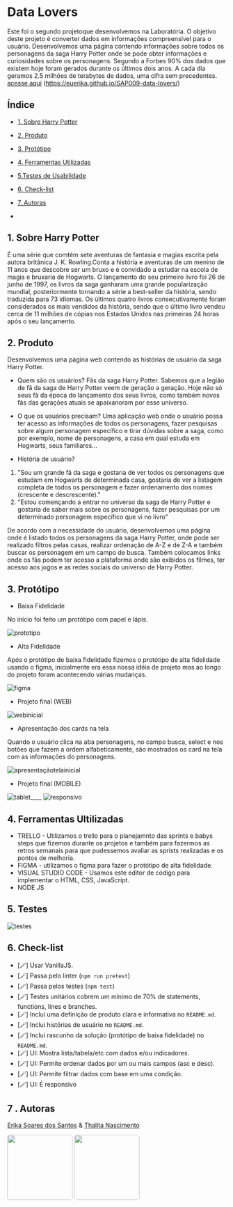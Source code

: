 # Data Lovers

Este foi o segundo projetoque desenvolvemos na Laboratória. O objetivo deste projeto é converter dados em informações compreensível para o usuário.
Desenvolvemos uma página contendo informações sobre todos os personagens da saga Harry Potter onde se pode obter informações e curiosidades sobre os personagens. Segundo a Forbes 90% dos dados que existem hoje foram gerados durante os últimos dois anos. A cada dia geramos 2.5 milhões de terabytes de dados, uma cifra sem precedentes. [acesse aqui](http://thalinascimento.github.sap009-data-lovers/) (https://euerika.github.io/SAP009-data-lovers/)

## Índice

- [1. Sobre Harry Potter](#1-sobre-harry-potter)
- [2. Produto](#2-produto)
- [3. Protótipo](#3-protótipo)
- [4. Ferramentas Utilizadas ](#4-ferramentas-utilizadas)
- [5.Testes de Usabilidade](#5-testes-de-usabilidade)
- [6. Check-list](#6-check-list)
- [7. Autoras](#7-autoras)

-

## 1. Sobre Harry Potter

É uma série que comtém sete aventuras de fantasia e magias escrita pela autora britânica J. K. Rowling.Conta a história e aventuras de um menino de 11 anos que descobre ser um bruxo e é convidado a estudar na escola de magia e bruxaria de Hogwarts. O lançamento do seu primeiro livro foi 26 de junho de 1997, os livros da saga ganharam uma grande popularização mundial, posteriormente tornando a série a best-seller da história, sendo traduzida para 73 idiomas. Os últimos quatro livros consecutivamente foram considerados os mais vendidos da história, sendo que o último livro vendeu cerca de 11 milhões de cópias nos Estados Unidos nas primeiras 24 horas após o seu lançamento.

## 2. Produto

Desenvolvemos uma página web contendo as histórias de usuário da saga Harry Potter.

- Quem são os usuários?
  Fãs da saga Harry Potter. Sabemos que a legião de fã da saga de Harry Potter veem de geração a geração. Hoje não só seus fã da época do lançamento dos seus livros, como também novos fãs das gerações atuais se apaixanoram por esse universo.

- O que os usuários precisam?
  Uma aplicação web onde o usuário possa ter acesso as informações de todos os personagens, fazer pesquisas sobre algum personagem específico e tirar dúvidas sobre a saga, como por exemplo, nome de personagens, a casa em qual estuda em Hogwarts, seus familiares...

- História de usuário?

1. "Sou um grande fã da saga e gostaria de ver todos os personagens que estudam em Hogwarts de determinada casa, gostaria de ver a listagem completa de todos os personagem e fazer ordenamento dos nomes (crescente e descrescente)."
2. "Estou començando a entrar no universo da saga de Harry Potter e gostaria de saber mais sobre os personagens, fazer pesquisas por um determinado personagem específico que vi no livro"

De acordo com a necessidade do usuário, desenvolvemos uma página onde é listado todos os personagens da saga Harry Potter, onde pode ser realizado filtros pelas casas, realizar ordenação de A-Z e de Z-A e também buscar os personagem em um campo de busca. Também colocamos links onde os fãs podem ter acesso a plataforma onde são exibidos os filmes, ter acesso aos jogos e as redes sociais do universo de Harry Potter.

## 3. Protótipo

- Baixa Fidelidade

No início foi feito um protótipo com papel e lápis.

![prototipo](https://user-images.githubusercontent.com/114299360/225185137-eb5402a0-d7a5-4cf2-a6b3-1084a1e8f969.jpeg)

- Alta Fidelidade

Após o protótipo de baixa fidelidade fizemos o protótipo de alta fidelidade usando o figma, inicialmente era essa nossa idéia de projeto mas ao longo do projeto foram acontecendo várias mudanças.

![figma](https://user-images.githubusercontent.com/114299360/225183194-19941ec9-e446-4246-9408-80de31262db7.jpeg)

- Projeto final (WEB)

![webinicial](https://user-images.githubusercontent.com/114299360/225181097-d6a8fa21-5301-4688-be5e-750047b1d6d0.jpeg)

- Apresentação dos cards na tela

Quando o usuário clica na aba personagens, no campo busca, select e nos botões que fazem a ordem alfabeticamente, são mostrados os card na tela com as informações do personagens.

![apresentaçãotelainicial](https://user-images.githubusercontent.com/114299360/225181096-a3184744-7db9-4512-bb22-e53cd3216681.jpeg)

- Projeto final (MOBILE)

![tablet](https://user-images.githubusercontent.com/114299360/225182788-a9045022-8a30-4282-b7da-79210c026c85.jpeg)\_\_\_\_
![responsivo](https://user-images.githubusercontent.com/114299360/225181093-d426a3e1-c4c7-4ea5-b034-6d6e4c3246d4.jpeg)

## 4. Ferramentas Ultilizadas

- TRELLO - Utilizamos o trello para o planejamnto das sprints e babys steps que fizemos durante os projetos e também para fazermos as retros semanais para que pudessemos avaliar as sprists realizadas e os pontos de melhoria.
- FIGMA - utilizamos o figma para fazer o protótipo de alta fidelidade.
- VISUAL STUDIO CODE - Usamos este editor de código para implementar o HTML, CSS, JavaScript.
- NODE JS

## 5. Testes

![testes](https://user-images.githubusercontent.com/114299360/225722756-0bac968c-f97e-4213-ac10-838bac18ed9b.jpeg)

## 6. Check-list

- [🪄] Usar VanillaJS.
- [🪄] Passa pelo linter (`npm run pretest`)
- [🪄] Passa pelos testes (`npm test`)
- [🪄] Testes unitários cobrem um mínimo de 70% de statements, functions, lines e branches.
- [🪄] Inclui uma definição de produto clara e informativa no `README.md`.
- [🪄] Inclui histórias de usuário no `README.md`.
- [🪄] Inclui rascunho da solução (protótipo de baixa fidelidade) no `README.md`.
- [🪄] UI: Mostra lista/tabela/etc com dados e/ou indicadores.
- [🪄] UI: Permite ordenar dados por um ou mais campos (asc e desc).
- [🪄] UI: Permite filtrar dados com base em uma condição.
- [🪄] UI: É responsivo

## 7 . Autoras

[Erika Soares dos Santos]("https://github.com/euerika") & [Thalita Nascimento](https://github.com/THALINascimento)

<div>
    
   <img height="150" widtht="150" style="border-radius:5px;" src="https://user-images.githubusercontent.com/109056305/217401080-8b2dff1e-f6c4-4b62-96bc-d79ee4c88e60.jpeg"> 
   <img height="150" widtht="150" style="border-radius:5px;" src="https://user-images.githubusercontent.com/114299360/225187073-c984ba4c-0d79-4485-b9fb-8cce8ac6120d.jpeg">
</div><br>

<div>
   
</div><br>
